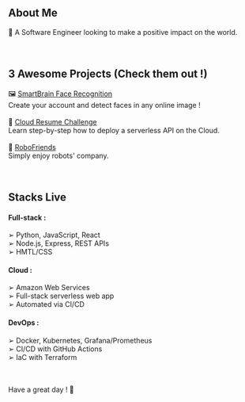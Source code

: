 About Me
---
💚 A Software Engineer looking to make a positive impact on the world.<br><br><br>

3 Awesome Projects (Check them out !)
---

🖼️ [SmartBrain Face Recognition](https://jagaesh.github.io/smart-brain)<br>
Create your account and detect faces in any online image !<br><br>
🚀 [Cloud Resume Challenge](https://cloud-resume-challenge.charlescloudjourney.com)<br>
Learn step-by-step how to deploy a serverless API on the Cloud.<br><br>
🤖 [RoboFriends](https://jagaesh.github.io/robofriends)<br>
Simply enjoy robots' company.<br><br><br>

Stacks Live
---

#### Full-stack :<br>
➢ Python, JavaScript, React<br>
➢ Node.js, Express, REST APIs<br>
➢ HMTL/CSS<br>

#### Cloud :<br>
➢ Amazon Web Services<br>
➢ Full-stack serverless web app<br>
➢ Automated via CI/CD<br>

#### DevOps :<br>
➢ Docker, Kubernetes, Grafana/Prometheus<br>
➢ CI/CD with GitHub Actions<br>
➢ IaC with Terraform<br><br><br>

Have a great day ! 🌱<br>
